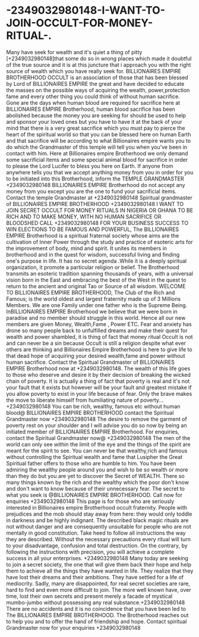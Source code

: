 # -2349032980148-I-WANT-TO-JOIN-OCCULT-FOR-MONEY-RITUAL-.
Many have seek for wealth and it's quiet a thing of pitty [+2349032980148]that some do so in wrong places which made it doubtful of the true source and it is at this juncture that i approach you with the right source of wealth which you have really seek for. BILLIONAIRES EMPIRE BROTHERHOOD OCCULT is an association of those that has been blessed by Lord of BILLIONAIRES EMPIRE the great and have decided to educate the masses on the possible ways of acquiring the wealth, power,protection fame and every other thing you could think of without human sacrifice. Gone are the days when human blood are required for sacrifice here at BILLIONAIRES EMPIRE Brotherhood, human blood sacrifice has been abolished because the money you are seeking for should be used to help and sponsor your loved ones but you have to have it at the back of your mind that there is a very great sacrifice which you must pay to pierce the heart of the spiritual world so that you can be blessed here on human Earth and that sacrifice will be according to what Billionaires empire wants you to do which the Grandmaster of this temple will tell you when you've been in contact with him. Here at Billionaires empire Brotherhood we only demand some sacrificial items and some special animal blood for sacrifice in order to please the Lord Lucifer to bless you here on Earth. If anyone from anywhere tells you that we accept anything money from you in order for you to be initiated into this Brotherhood, inform the TEMPLE GRANDMASTER +2349032980148 BILLIONAIRES EMPIRE Brotherhood do not accept any money from you except you are the one to fund your sacrificial items. Contact the temple Grandmaster at +2349032980148 Spiritual grandmaster of BILLIONAIRES EMPIRE BROTHERHOOD +2349032980148 I WANT TO JOIN SECRET OCCULT FOR MONEY RITUALS IN NIGERIA OR GHANA TO BE RICH AND TO MAKE MONEY, WITH NO HUMAN SACRIFICE OR BLOODSHED CALL +2349032980148 FOR YOUR BUSINESS SUCCESS TO WIN ELECTIONS TO BE FAMOUS AND POWERFUL, The BILLIONAIRES EMPIRE Brotherhood is a spiritual fraternal society whose aims are the cultivation of Inner Power through the study and practice of esoteric arts for the improvement of body, mind and spirit. It unites its members in brotherhood and in the quest for wisdom, successful living and finding one's purpose in life. It has no secret agenda .While it is a deeply spiritual organization, it promote a particular religion or belief. The Brotherhood transmits an esoteric tradition spanning thousands of years, with a universal vision born in the East and embracing the best of the West in the quest to return to the ancient and original Tao or Source of all wisdom. WELCOME TO BILLIONAIRES EMPIRE BROTHERHOOD, The Club of the Rich and Famous; is the world oldest and largest fraternity made up of 3 Millions Members. We are one Family under one father who is the Supreme Being. InBILLIONAIRES EMPIRE Brotherhood we believe that we were born in paradise and no member should struggle in this world. Hence all our new members are given Money, Wealth,Fame , Power ETC. Fear and anxiety has drone so many people back to unfulfilled dreams and make their quest for wealth and power shambled, it is thing of fact that money ritual Occult is not and can never be a sin because Occult is still a religion despite what ever others are thinking and Billionaires Empire Brotherhood is here to give life to that dead hope of acquiring your desired wealth,fame and power without human sacrifice. Contact the Spiritual Grandmaster of BILLIONAIRES EMPIRE Brotherhood now at +2349032980148. The wealth of this life goes to those who deserve and desire it by their decision of breaking the wicked chain of poverty. It is actually a thing of fact that poverty is real and it's not your fault that it exists but however will be your fault and greatest mistake if you allow poverty to exist in your life because of fear. Only the brave makes the move to liberate himself from humiliating nature of poverty... +2349032980148 You can be rich, wealthy, famous etc without human blood@ BILLIONAIRES EMPIRE BROTHERHOOD contact the Spiritual Grandmaster now +2349032980148 The desire to remove the garment of poverty rest on your shoulder and I will advise you do so now by being an initiated member of BILLIONAIRES EMPIRE Brotherhood. For enquiries, contact the Spiritual Grandmaster now@ +2349032980148 The men of the world can only see within the limit of the eye and the things of the spirit are meant for the spirit to see. You can never be that wealthy,rich and famous without controlling the Spiritual wealth and fame that Lusipher the Great Spiritual father offers to those who are humble to him. You have been admiring the wealthy people around you and wish to be so wealth or more than they do but you are yet to discover the Secret of WEALTH. There so many things known by the rich and the wealthy which the poor don't know and don't want to know because of their unnecessary fear. The secret to what you seek is @BILLIONAIRES EMPIRE BROTHERHOOD. Call now for enquiries +2349032980148  This page is for those who are seriously interested in Billionaires empire Brotherhood occult fraternity.  People with prejudices and the mob should stay away from here: they would only toddle in darkness and be highly indignant. The described black magic rituals are not without danger and are consequently unsuitable for people who are not mentally in good constitution. Take heed to follow all instructions the way they are described. Without the necessary precautions every ritual will turn to your disadvantage, confusion and total destruction. On the contrary, by following the instructions with precision, you will achieve a complete success in all your enterprises. +2349032980148  Many today are seeking to join a secret society, the one that will give them back their hope and help them to achieve all the things they have wanted in life.  They realize that they have lost their dreams and their ambitions. They have settled for a life of mediocrity.  Sadly, many are disappointed, for real secret societies are rare, hard to find and even more difficult to join. The more well known have, over time, lost their own secrets and present merely a facade of mystical mumbo-jumbo without possessing any real substance.+2349032980148  There are no accidents and it is no coincidence that you have been led to The BILLIONAIRES EMPIRE BROTHERHOOD.   The Brotherhood reaches out to help you and to offer the hand of friendship and hope. Contact spiritual Grandmaster now for your enquiries +2349032980148
